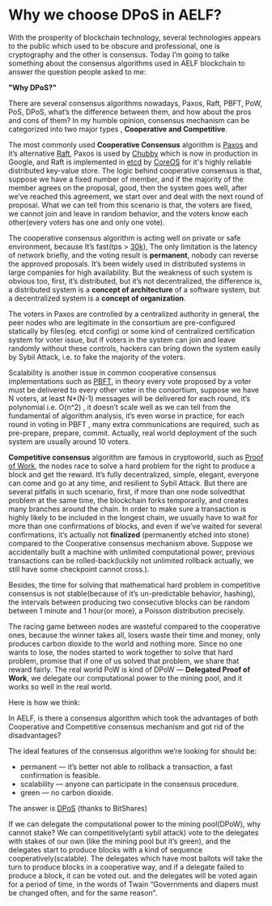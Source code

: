 # Why we choose DPoS in AELF?

With the prosperity of blockchain technology, several technologies appears to the public which used to be obscure 
and professional, one is cryptography and the other is consensus. Today I’m going to talke something about the
consensus algorithms used in AELF blockchain to answer the question people asked to me: 

**"Why DPoS?"**

There are several consensus algorithms nowadays, Paxos, Raft, PBFT, PoW, PoS, DPoS, what’s the difference between them,
and how about the pros and cons of them? In my humble opinion, consensus mechanism can be categorized into two major types
, **Cooperative and Competitive**.

The most commonly used **Cooperative Consensus** algorithm is [Paxos](https://en.wikipedia.org/wiki/Paxos_(computer_science)) and it’s alternative [Raft](http://thesecretlivesofdata.com/raft/), Paxos is used by [Chubby](https://research.google.com/archive/chubby.html) which is now in production in Google,  and Raft is implemented in [etcd](https://github.com/coreos/etcd) by [CoreOS](https://coreos.com/) for it's highly reliable distributed key-value store.
The logic behind cooperative consensus is that, suppose we have a fixed number of member, and if the majority of the member 
agrees on the proposal, good, then the system goes well, after we’ve reached this agreement, we start over and deal with 
the next round of proposal. What we can tell from this scenario is that, the voters are fixed, we cannot join and
leave in random behavior, and the voters know each other(every voters has one and only one vote). 

The cooperative consensus algorithm is acting well on private or safe environment, because It’s fast(tps > [30k](https://github.com/coreos/etcd/blob/master/Documentation/op-guide/performance.md)), 
The only limitation is the latency of network briefly, and the voting result is **permanent**, nobody can reverse the 
approved proposals. It’s been widely used in distributed systems in large companies for high availability.
But the weakness of such system is obvious too, first, it’s distributed, but it’s not decentralized, the difference
is, a distributed system is a **concept of architecture** of a software system, but a decentralized system is a **concept of organization**.

The voters in Paxos are controlled by a centralized authority in general, the peer nodes who are legitimate 
in the consortium are pre-configured statically by files(eg. etcd config) or some kind of centralized 
certification system for voter issue, but if voters in the system can join and leave randomly without 
these controls, hackers can bring down the system easily by Sybil Attack, i.e. to fake the majority of the voters.

Scalability is another issue in common cooperative consensus implementations such as [PBFT](https://en.wikipedia.org/wiki/Byzantine_fault_tolerance), 
in theory every vote proposed by a voter must be delivered to every other voter in the consortium, 
suppose we have N voters, at least N*(N-1) messages will be delivered for each round, 
it’s polynomial i.e. O(n^2) , it doesn’t scale well as we can tell from the fundamental of 
algorithm analysis, it’s even worse in practice, for each round in voting in PBFT , many extra communications
are required, such as pre-prepare, prepare, commit. Actually, real world deployment of the such system are usually around 10 voters.

**Competitive consensus** algorithm are famous in cryptoworld, such as [Proof of Work](https://en.bitcoin.it/wiki/Proof_of_work), the nodes race to solve a hard problem for the right to produce a block and get the reward. It’s fully decentralized, simple, elegant, everyone can come and go at any time, and resilient to Sybil Attack. But there are several pitfalls in such scenario, first, if more than one node solvedthat problem at the same time, the blockchain forks temporarily, and creates many branches around the chain. 
In order to make sure a transaction is highly likely to be included in the longest chain,  we usually have to wait for more
than one confirmations of blocks, and even if we’ve waited for several confirmations, it’s actually not **finalized** 
(permanently etched into stone) compared to the Cooperative consensus mechanism above. Suppose we accidentally built 
a machine with unlimited computational power,  previous transactions can be rolled-back(luckily not unlimited rollback 
actually,  we still have some checkpoint cannot cross.).

Besides, the time for solving that mathematical hard problem in competitive consensus is not stable(because of it’s 
un-predictable behavior, hashing), the intervals between producing two consecutive blocks can be random between 1 minute
and 1 hour(or more), a Poisson distribution precisely. 

The racing game between nodes are wasteful compared to the cooperative ones, because the winner takes all, losers
waste their time and money, only produces carbon dioxide to the world and nothing more. Since no one wants to lose,
the nodes started to work together to solve that hard problem, promise that if one of us solved that problem, we share
that reward fairly. The real world PoW is kind of DPoW — **Delegated Proof of Work**, we delegate our computational power
to the mining pool, and it works so well in the real world. 

Here is how we think:

In AELF, is there a consensus algorithm which took the advantages of both Cooperative and Competitive consensus mechanism 
and got rid of the disadvantages? 

The ideal features of the consensus algorithm we’re looking for should be:  

* permanent — it’s better not able to rollback a transaction, a fast confirmation is feasible.
* scalability — anyone can participate in the consensus procedure.
* green — no carbon dioxide.

The answer is [DPoS](https://bitshares.org/technology/delegated-proof-of-stake-consensus/) (thanks to BitShares)

If we can delegate the computational power to the mining pool(DPoW), why cannot stake? We can competitively(anti sybil attack) 
vote to the delegates with stakes of our own (like the mining pool but it’s green), and the delegates start to produce blocks 
with a kind of sequence cooperatively(scalable). The delegates which have most ballots will take the turn to produce blocks in 
a cooperative way, and if a delegate failed to produce a block, it can be voted out.  and the delegates will be voted again 
for a period of time, in the words of Twain “Governments and diapers must be changed often, and for the same reason”.
